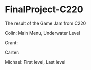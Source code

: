 # FinalProject-C220
The result of the Game Jam from C220

Colin: Main Menu, Underwater Level

Grant:

Carter:

Michael: First level, Last level
